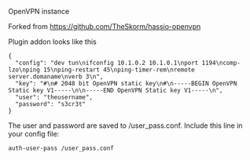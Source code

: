 OpenVPN instance

Forked from https://github.com/TheSkorm/hassio-openvpn

Plugin addon looks like this
```
{
  "config": "dev tun\nifconfig 10.1.0.2 10.1.0.1\nport 1194\ncomp-lzo\nping 15\nping-restart 45\nping-timer-rem\nremote server.domaname\nverb 3\n",
  "key": "#\n# 2048 bit OpenVPN static key\n#\n-----BEGIN OpenVPN Static key V1-----\n\n-----END OpenVPN Static key V1-----\n",
  "user": "theusername",
  "password": "s3cr3t"
}
```

The user and password are saved to /user_pass.conf. Include this line in your config file:

    auth-user-pass /user_pass.conf

